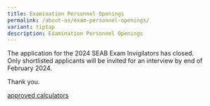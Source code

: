 ```yaml
---
title: Examination Personnel Openings
permalink: /about-us/exam-personnel-openings/
variant: tiptap
description: Examination Personnel Openings
---
```

<p>The application for the 2024 SEAB Exam Invigilators has closed.
<br>Only shortlisted applicants will be invited for an interview by end of
February 2024.&nbsp;</p>
<p>Thank you.</p>
<p><a href="/files/approved_calculators.pdf" rel="noopener noreferrer nofollow" target="_blank">approved calculators</a>
</p>